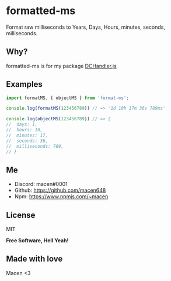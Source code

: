 # formatted-ms
Format raw milliseconds to Years, Days, Hours, minutes, seconds, milliseconds. 

## Why?
formatted-ms is for my package [DCHandler.js](https://www.npmjs.com/package/dchandler.js)

## Examples
```js
import formatMS, { objectMS } from 'format-ms';

console.log(formatMS(123456789)) // => '1d 10h 17m 36s 789ms'

console.log(objectMS(123456789)) // => {
// 	days: 1,
// 	hours: 10,
// 	minutes: 17,
// 	seconds: 36,
// 	milliseconds: 789,
// }

```

## Me
 - Discord: macen#0001
 - Github: https://github.com/macen648
 - Npm: https://www.npmjs.com/~macen

## License

MIT

**Free Software, Hell Yeah!**

## Made with love 
Macen <3